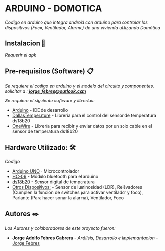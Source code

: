 # ARDUINO - DOMOTICA

_Codigo en arduino que integra android con arduino para controlar los dispositivos (Foco, Ventilador, Alarma) de una vivienda utilizando Domótica_

## Instalacion 🚀

_Requerir el apk_

## Pre-requisitos (Software) 📋

_Se requiere el codigo en arduino y el modelo del circuito y componentes. solicitar a : **jorge_febres@outlook.com**_

_Se requiere el siguiente software y librerías:_

  * [Arduino](https://www.arduino.cc/en/main/software) - IDE de desarrollo
  * [DallasTemperature](https://www.arduinolibraries.info/libraries/dallas-temperature) - Librería para el control del sensor de temperatura ds18b20
  * [OneWire](https://www.arduinolibraries.info/libraries/one-wire) - Librería para recibir y enviar datos por un solo cable en el sensor de temperatura ds18b20

## Hardware Utilizado: 🛠️

_Codigo_

* [Arduino UNO](https://store.arduino.cc/usa/arduino-uno-rev3) - Microcontrolador
* [HC-06](https://naylampmechatronics.com/blog/15_Configuraci%C3%B3n--del-m%C3%B3dulo-bluetooth-HC-06-usa.html) - Módulo bluetooth para el arduino
* [ds18b20](https://datasheets.maximintegrated.com/en/ds/DS18B20.pdf) - Sensor digital de temperatura  
* [Otros Dispositivos:](#HOLA) - Sensor de luminosidad (LDR), Relévadores (Cumplen la funcion de switches para activar ventilador y foco), Parlante (Para hacer sonar la alarma), Ventilador, Foco.
## Autores ✒️

_Los Autores y colaboradores de este proyecto fueron:_

* **Jorge Adolfo Febres Cabrera** - *Análisis, Desarrollo e Implemantacion* - [Jorge Febres](https://github.com/Jorgefebres/)
